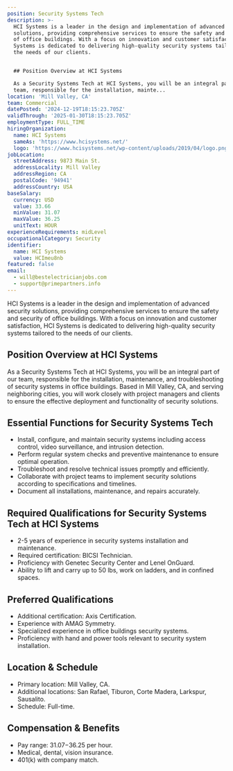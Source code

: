 ```yaml
---
position: Security Systems Tech
description: >-
  HCI Systems is a leader in the design and implementation of advanced security
  solutions, providing comprehensive services to ensure the safety and security
  of office buildings. With a focus on innovation and customer satisfaction, HCI
  Systems is dedicated to delivering high-quality security systems tailored to
  the needs of our clients.


  ## Position Overview at HCI Systems

  As a Security Systems Tech at HCI Systems, you will be an integral part of our
  team, responsible for the installation, mainte...
location: 'Mill Valley, CA'
team: Commercial
datePosted: '2024-12-19T18:15:23.705Z'
validThrough: '2025-01-30T18:15:23.705Z'
employmentType: FULL_TIME
hiringOrganization:
  name: HCI Systems
  sameAs: 'https://www.hcisystems.net/'
  logo: 'https://www.hcisystems.net/wp-content/uploads/2019/04/logo.png'
jobLocation:
  streetAddress: 9873 Main St.
  addressLocality: Mill Valley
  addressRegion: CA
  postalCode: '94941'
  addressCountry: USA
baseSalary:
  currency: USD
  value: 33.66
  minValue: 31.07
  maxValue: 36.25
  unitText: HOUR
experienceRequirements: midLevel
occupationalCategory: Security
identifier:
  name: HCI Systems
  value: HCImeu8nb
featured: false
email:
  - will@bestelectricianjobs.com
  - support@primepartners.info
---
```




HCI Systems is a leader in the design and implementation of advanced security solutions, providing comprehensive services to ensure the safety and security of office buildings. With a focus on innovation and customer satisfaction, HCI Systems is dedicated to delivering high-quality security systems tailored to the needs of our clients.

## Position Overview at HCI Systems
As a Security Systems Tech at HCI Systems, you will be an integral part of our team, responsible for the installation, maintenance, and troubleshooting of security systems in office buildings. Based in Mill Valley, CA, and serving neighboring cities, you will work closely with project managers and clients to ensure the effective deployment and functionality of security solutions.

## Essential Functions for Security Systems Tech
- Install, configure, and maintain security systems including access control, video surveillance, and intrusion detection.
- Perform regular system checks and preventive maintenance to ensure optimal operation.
- Troubleshoot and resolve technical issues promptly and efficiently.
- Collaborate with project teams to implement security solutions according to specifications and timelines.
- Document all installations, maintenance, and repairs accurately.

## Required Qualifications for Security Systems Tech at HCI Systems
- 2-5 years of experience in security systems installation and maintenance.
- Required certification: BICSI Technician.
- Proficiency with Genetec Security Center and Lenel OnGuard.
- Ability to lift and carry up to 50 lbs, work on ladders, and in confined spaces.

## Preferred Qualifications
- Additional certification: Axis Certification.
- Experience with AMAG Symmetry.
- Specialized experience in office buildings security systems.
- Proficiency with hand and power tools relevant to security system installation.

## Location & Schedule
- Primary location: Mill Valley, CA.
- Additional locations: San Rafael, Tiburon, Corte Madera, Larkspur, Sausalito.
- Schedule: Full-time.

## Compensation & Benefits
- Pay range: $31.07-$36.25 per hour.
- Medical, dental, vision insurance.
- 401(k) with company match.

